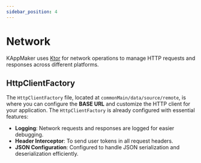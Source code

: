 ```yaml
---
sidebar_position: 4
---
```


# Network

KAppMaker uses [Ktor](https://ktor.io/) for network operations to manage HTTP requests and responses across different platforms.

## HttpClientFactory

The `HttpClientFactory` file, located at `commonMain/data/source/remote`, is where you can configure the **BASE URL** and customize the HTTP client for your application. The `HttpClientFactory` is already configured with essential features:

- **Logging**: Network requests and responses are logged for easier debugging.
- **Header Interceptor**: To send user tokens in all request headers.
- **JSON Configuration**: Configured to handle JSON serialization and deserialization efficiently.

